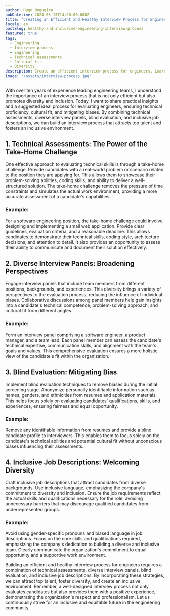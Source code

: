 ```yaml
---
author: Hugo Nogueira
pubDatetime: 2024-03-15T14:20:00.000Z
title: "Creating an Efficient and Healthy Interview Process for Engineers: Insights from a Decade of Leading Engineering Teams"
locale: en
postSlug: healthy-and-inclusive-engineering-interview-process
featured: true
tags:
  - Engineering
  - Interview process
  - Engineering
  - Technical assessments
  - Cultural fit
  - Diversity
description: Create an efficient interview process for engineers. Learn practical tips for assessing skills, fit, and diversity, attracting top talent, and mitigating biases.
image: "/assets/interview-process.jpg"
---
```


With over ten years of experience leading engineering teams, I understand the importance of an interview process that is not only efficient but also promotes diversity and inclusion. Today, I want to share practical insights and a suggested ideal process for evaluating engineers, ensuring technical proficiency, cultural fit, and mitigating biases. By combining technical assessments, diverse interview panels, blind evaluation, and inclusive job descriptions, we can build an interview process that attracts top talent and fosters an inclusive environment.

## 1. Technical Assessments: The Power of the Take-Home Challenge

One effective approach to evaluating technical skills is through a take-home challenge. Provide candidates with a real-world problem or scenario related to the position they are applying for. This allows them to showcase their problem-solving abilities, coding skills, and ability to deliver a well-structured solution. The take-home challenge removes the pressure of time constraints and simulates the actual work environment, providing a more accurate assessment of a candidate's capabilities.

### Example:

For a software engineering position, the take-home challenge could involve designing and implementing a small web application. Provide clear guidelines, evaluation criteria, and a reasonable deadline. This allows candidates to demonstrate their technical skills, coding style, architecture decisions, and attention to detail. It also provides an opportunity to assess their ability to communicate and document their solution effectively.

## 2. Diverse Interview Panels: Broadening Perspectives

Engage interview panels that include team members from different positions, backgrounds, and experiences. This diversity brings a variety of perspectives to the evaluation process, reducing the influence of individual biases. Collaborative discussions among panel members help gain insights into a candidate's technical competence, problem-solving approach, and cultural fit from different angles.

### Example:

Form an interview panel comprising a software engineer, a product manager, and a team lead. Each panel member can assess the candidate's technical expertise, communication skills, and alignment with the team's goals and values. This comprehensive evaluation ensures a more holistic view of the candidate's fit within the organization.

## 3. Blind Evaluation: Mitigating Bias

Implement blind evaluation techniques to remove biases during the initial screening stage. Anonymize personally identifiable information such as names, genders, and ethnicities from resumes and application materials. This helps focus solely on evaluating candidates' qualifications, skills, and experiences, ensuring fairness and equal opportunity.

### Example:

Remove any identifiable information from resumes and provide a blind candidate profile to interviewers. This enables them to focus solely on the candidate's technical abilities and potential cultural fit without unconscious biases influencing their assessments.

## 4. Inclusive Job Descriptions: Welcoming Diversity

Craft inclusive job descriptions that attract candidates from diverse backgrounds. Use inclusive language, emphasizing the company's commitment to diversity and inclusion. Ensure the job requirements reflect the actual skills and qualifications necessary for the role, avoiding unnecessary barriers that may discourage qualified candidates from underrepresented groups.

### Example:

Avoid using gender-specific pronouns and biased language in job descriptions. Focus on the core skills and qualifications required, emphasizing the company's dedication to building a diverse and inclusive team. Clearly communicate the organization's commitment to equal opportunity and a supportive work environment.

Building an efficient and healthy interview process for engineers requires a combination of technical assessments, diverse interview panels, blind evaluation, and inclusive job descriptions. By incorporating these strategies, we can attract top talent, foster diversity, and create an inclusive environment. Remember, a well-designed interview process not only evaluates candidates but also provides them with a positive experience, demonstrating the organization's respect and professionalism. Let us continuously strive for an inclusive and equitable future in the engineering community.
